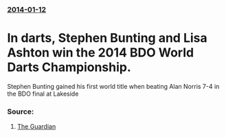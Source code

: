 ### [2014-01-12](/news/2014/01/12/index.md)

# In darts, Stephen Bunting  and Lisa Ashton win the 2014 BDO World Darts Championship. 

Stephen Bunting gained his first world title when beating Alan Norris 7-4 in the BDO final at Lakeside


### Source:

1. [The Guardian](http://www.theguardian.com/sport/2014/jan/12/stephen-bunting-bdo-world-darts-lakeside)

